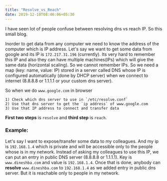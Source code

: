```yaml
---
title: "Resolve_vs_Reach"
date: 2019-12-10T08:46:06+05:30
---
```


I have seen lot of people confuse between resolving dns vs reach IP. So this small blog.

Inorder to get data from any computer we need to know the address of the computer which is IP address. Let's say we want to get some data from google and its IP is `172.217.31.196` (currently). Its very hard to remember this IP and also they can have multiple machines(IPs) which will give the same data (horizontal scaling). So we cannot remember IPs. So we need a map (key: name, value: IP) stored in a server called DNS whose IP is configured automatically (done by DHCP server) when we connect to internet (8.8.8.8 or 1.1.1.1 or your custom dns server). 

So when we do `www.google.com` in browser
    
    1) Check which dns server to use in `/etc/resolve.conf`
    2) Use that dns server to get the `ip address` of www.google.com
    3) Use that IP address to connect and transfer data

**First two steps** is `resolve` and **third step** is `reach`.


### Example:
Let's say I want to expose/transfer some data to my colleagues. And my ip is `192.168.1.4` which is private and will be accessible only to the people whose is in my network. Instead of asking my colleagues to use this IP, we can put an entry in public DNS server (8.8.8.8 or 1.1.1.1). Key is `www.dineshba.com` and value is `192.168.1.4`. Once that is done, anybody can **resolve** `www.dineshba.com` to `192.168.1.4` as we added entry in public dns server. But it is reachable only to people in my network.